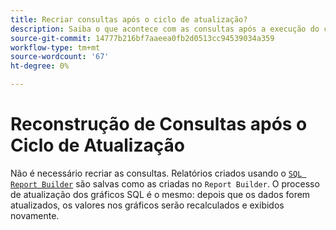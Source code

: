 ```yaml
---
title: Recriar consultas após o ciclo de atualização?
description: Saiba o que acontece com as consultas após a execução do ciclo de atualização.
source-git-commit: 14777b216bf7aaeea0fb2d0513cc94539034a359
workflow-type: tm+mt
source-wordcount: '67'
ht-degree: 0%

---
```


# Reconstrução de Consultas após o Ciclo de Atualização

Não é necessário recriar as consultas. Relatórios criados usando o [`SQL Report Builder`](../dev-reports/sql-rpt-bldr.md) são salvas como as criadas no `Report Builder`. O processo de atualização dos gráficos SQL é o mesmo: depois que os dados forem atualizados, os valores nos gráficos serão recalculados e exibidos novamente.
